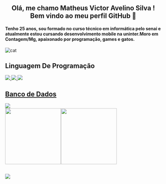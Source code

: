 <h2 align="center"> Olá, me chamo Matheus Victor Avelino Silva ! Bem vindo ao meu perfil GitHub 👋</h2>
<h4> Tenho 25 anos, sou formado no curso técnico em informática pelo senai e atualmente estou cursando desenvolvimento mobile na uninter.Moro em Contagem/Mg, apaixonado por programação, games e gatos.  </h4>

![cat](https://user-images.githubusercontent.com/40077913/198637624-936cfc72-8c84-4907-a1db-d88388128058.gif)

<h2>Linguagem De Programação</h2>
<a href="https://github.com/MatheusAvelinoSilva/Java"><img src="https://img.shields.io/badge/Python-3776AB?style=for-the-badge&logo=python&logoColor=white" target="_blank">   <img src="https://img.shields.io/badge/Arduino_IDE-00979D?style=for-the-badge&logo=arduino&logoColor=white" target="_blank">   <img src="https://img.shields.io/badge/Java-ED8B00?style=for-the-badge&logo=java&logoColor=white" target="_blank">   
  
<br>

<h2>Banco de Dados</h2>
<img src="https://img.shields.io/badge/MySQL-00000F?style=for-the-badge&logo=mysql&logoColor=white" target="_blank">
  
<br>
  
<div><a href="https://github.com/MatheusAvelinoSilva"><img height="180em" src="https://github-readme-stats.vercel.app/api/top-langs/?username=MatheusAvelinoSilva&layout=compact&langs_count=7&theme=dracula"/><img height="180em" src="https://github-readme-stats.vercel.app/api?username=MatheusAvelinoSilva&show_icons=true&theme=dracula&include_all_commits=true&count_private=true"/></div><br>
  

  
<a href="https://www.linkedin.com/in/matheus-victor-avelino-silva-93a949157"><img src="https://img.shields.io/badge/LinkedIn-0077B5?style=for-the-badge&logo=linkedin&logoColor=white" target="_blank"> 
  
